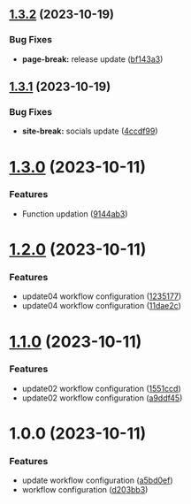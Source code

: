 ## [1.3.2](https://github.com/Abhishek-Mallick/universal-box/compare/v1.3.1...v1.3.2) (2023-10-19)


### Bug Fixes

* **page-break:** release update ([bf143a3](https://github.com/Abhishek-Mallick/universal-box/commit/bf143a35177343dd77a834d9e5d547137fb522be))

## [1.3.1](https://github.com/Abhishek-Mallick/universal-box/compare/v1.3.0...v1.3.1) (2023-10-19)


### Bug Fixes

* **site-break:** socials update ([4ccdf99](https://github.com/Abhishek-Mallick/universal-box/commit/4ccdf992d6f51a14cbc5d8718264cfe81f173bb3))

# [1.3.0](https://github.com/Abhishek-Mallick/smart-box/compare/v1.2.0...v1.3.0) (2023-10-11)


### Features

* Function updation ([9144ab3](https://github.com/Abhishek-Mallick/smart-box/commit/9144ab362761638f518cc39c3a1a282845b46ce4))

# [1.2.0](https://github.com/Abhishek-Mallick/smart-box/compare/v1.1.0...v1.2.0) (2023-10-11)


### Features

* update04 workflow configuration ([1235177](https://github.com/Abhishek-Mallick/smart-box/commit/12351779997036744f9514a4564331c070a22d0d))
* update04 workflow configuration ([11dae2c](https://github.com/Abhishek-Mallick/smart-box/commit/11dae2cac6cb3524afd2797c25b76fe6aea0e6f3))

# [1.1.0](https://github.com/Abhishek-Mallick/smart-box/compare/v1.0.0...v1.1.0) (2023-10-11)


### Features

* update02 workflow configuration ([1551ccd](https://github.com/Abhishek-Mallick/smart-box/commit/1551ccd556d632529b5f22062088c01f75db304d))
* update02 workflow configuration ([a9ddf45](https://github.com/Abhishek-Mallick/smart-box/commit/a9ddf45b34943e76198a06150d39ceadca8bdbdf))

# 1.0.0 (2023-10-11)


### Features

* update workflow configuration ([a5bd0ef](https://github.com/Abhishek-Mallick/smart-box/commit/a5bd0ef4afae183bc7799063d5ace6a67a87102f))
* workflow configuration ([d203bb3](https://github.com/Abhishek-Mallick/smart-box/commit/d203bb3eaa349c3a6a58e80bb22902c6307e6b2b))
